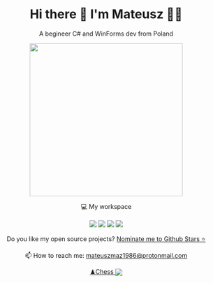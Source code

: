 

<h1 align='center'>
  Hi there 👋 I'm Mateusz 👨‍💻
</h1>

<p align='center'>
  A begineer C# and WinForms dev from Poland
</p>



<p align='center'>
  
  
</p>

<p align='center'>
  <a href="#"><img src="https://github-readme-stats.vercel.app/api?username=boleklolo&show_icons=true&count_private=true&theme=dark" width="350"></a>
</p>

<p align='center'>
  💻 My workspace<br/><br/>
  <img src="https://img.shields.io/badge/windows-%230078D6.svg?&style=for-the-badge&logo=windows&logoColor=white" />
  <img src="https://img.shields.io/badge/Amd%20Ryzen-Ryzen%205%204600H-%230071C5.svg?&style=for-the-badge&logo=AMD&logoColor=white" />
  <img src="https://img.shields.io/badge/RAM-16GB-%230071C5.svg?&style=for-the-badge&logoColor=white" />
  <img src="https://img.shields.io/badge/nvidia-gtx%201650-%2376B900.svg?&style=for-the-badge&logo=nvidia&logoColor=white" />
</p>

<p align='center'>
  Do you like my open source projects? <a href='https://stars.github.com/nominate/'>Nominate me to Github Stars ⭐</a>
</p>

<!-- <details align='center'>
  <summary>:zap: My workspace specs</summary>
</details>-->

<p align='center'>
  📫 How to reach me: <a href='mailto:mateuszmaz1986@protonmail.com'>mateuszmaz1986@protonmail.com</a>
</p>


<p align='center'>
  <a href='https://www.chess.com/member/boleklolo'>♟Chess
<img align='center' src='https://img.shields.io/badge/dynamic/json?label=rating&query=%24.chess_rapid.last.rating&url=https%3A%2F%2Fapi.chess.com%2Fpub%2Fplayer%2Fboleklolo%2Fstats'/></a>
  </p>

